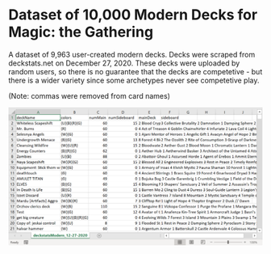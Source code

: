# Dataset of 10,000 Modern Decks for Magic: the Gathering
A dataset of 9,963 user-created modern decks. Decks were scraped from deckstats.net on December 27, 2020. These decks were uploaded by random users, so there is no guarantee that the decks are competetive - but there is a wider variety since some archetypes never see competetive play.
  
(Note: commas were removed from card names)  
  
![Preview image](preview_image.png?raw=true "Preview image")  
